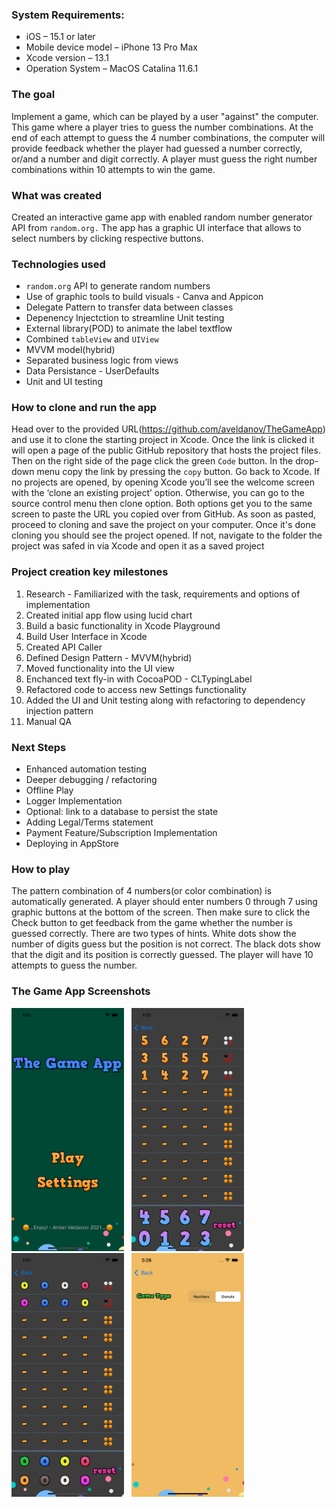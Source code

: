 ### System Requirements:
-    iOS – 15.1 or later
-    Mobile device model – iPhone 13 Pro Max
-    Xcode version – 13.1
-    Operation System – MacOS Catalina 11.6.1


### The goal

Implement a game, which can be played by a user "against" the computer.
This game where a player tries to guess the number combinations.
At the end of each attempt to guess the 4 number combinations, the computer will provide feedback whether the player had guessed a number correctly, or/and a number and digit correctly.
A player must guess the right number combinations within 10 attempts to win the game.


### What was created

Created an interactive game app with enabled random number generator API from `random.org.` The app has a graphic UI interface that allows to select numbers by clicking respective buttons. 
 
 
### Technologies used

-    `random.org` API to generate random numbers
-    Use of graphic tools to build visuals - Canva and Appicon
-    Delegate Pattern to transfer data between classes
-    Depenency Injectction to streamline Unit testing
-    External library(POD) to animate the label textflow
-    Combined `tableView` and `UIView`
-    MVVM model(hybrid)
-    Separated business logic from views
-    Data Persistance - UserDefaults 
-    Unit and UI testing


### How to clone and run the app

Head over to the provided URL(https://github.com/aveldanov/TheGameApp) and use it to clone the starting project in Xcode.
Once the link is clicked it will open a page of the public GitHub repository that hosts the project files. 
Then on the right side of the page click the green `Code` button. In the drop-down menu copy the link by pressing the `copy` button. 
Go back to Xcode. If no projects are opened, by opening Xcode you’ll see the welcome screen with the ‘clone an existing project’ option. Otherwise, you can go to the source control menu then clone option. Both options get you to the same screen to paste the URL you copied over from GitHub. As soon as pasted, proceed to cloning and save the project on your computer. Once it's done cloning you should see the project opened. If not, navigate to the folder the project was safed in via Xcode and open it as a saved project


### Project creation key milestones

1.    Research - Familiarized with the task, requirements and options of implementation
2.    Created initial app flow using lucid chart
3.    Build a basic functionality in Xcode Playground
4.    Build User Interface in Xcode
5.    Created API Caller 
6.    Defined Design Pattern - MVVM(hybrid)
7.    Moved functionality into the UI view
8.    Enchanced text fly-in with CocoaPOD - CLTypingLabel
9.    Refactored code to access new Settings functionality
10.   Added the UI and Unit testing along with refactoring to dependency injection pattern
11.   Manual QA


### Next Steps

-    Enhanced automation testing
-    Deeper debugging / refactoring
-    Offline Play
-    Logger Implementation
-    Optional: link to a database to persist the state
-    Adding Legal/Terms statement
-    Payment Feature/Subscription Implementation
-    Deploying in AppStore



### How to play

The pattern combination of 4 numbers(or color combination) is automatically generated. A player should enter numbers 0 through 7 using graphic buttons at the bottom of the screen. Then make sure to click the Check button to get feedback from the game whether the number is guessed correctly.  There are two types of hints.
White dots show the number of digits guess but the position is not correct. The black dots show that the digit and its position is correctly guessed. The player will have 10 attempts to guess the number. 


### The Game App Screenshots


<p float="left">
<img src="Images/image1.png" alt="drawing" width="180"/>
&nbsp
<img src="Images/image2.png" alt="drawing" width="180"/>
&nbsp
<img src="Images/image3.png" alt="drawing" width="180"/>
&nbsp
<img src="Images/image4.png" alt="drawing" width="180"/>
</p>
